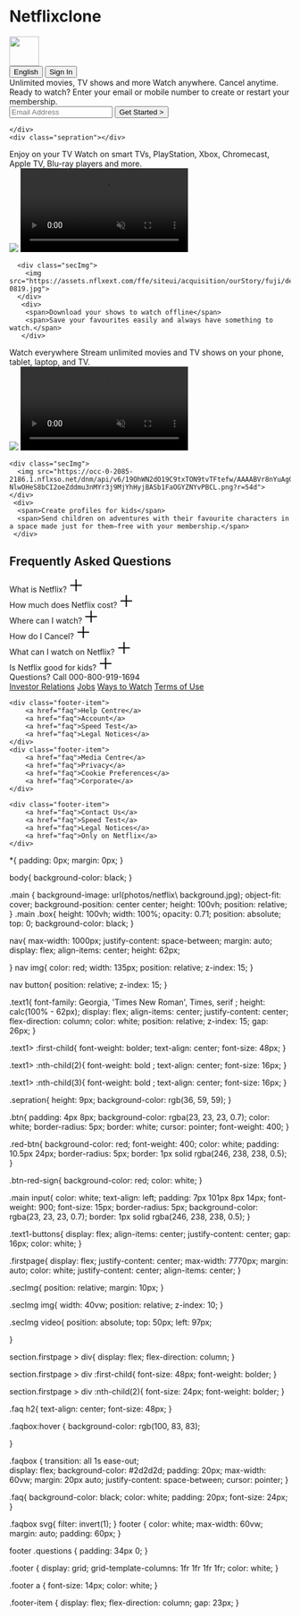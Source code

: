 # Netflixclone

<!DOCTYPE html>
<html lang="en">
<head>
    <meta charset="UTF-8">
    <meta name="viewport" content="width=device-width, initial-scale=1.0">
    <title>Netflix India – Watch TV Shows Online, Watch Movies Online</title>
</head>
<link rel="stylesheet" href="style.css">
<body>
   
   <div class="main">
    <nav>
      <span><img width="53" src="photos/logo.svg"></span>
      <div>
        <button class="btn">English</button>
        <button class="btn btn-red-sign">Sign In</button>
      </div>
    </nav>
    <div class="box">
    </div>
    <div class="text1">
        <span>Unlimited movies, TV shows and more</span>
        <span>Watch anywhere. Cancel anytime.</span>
        <span>Ready to watch? Enter your email or mobile number to create or restart your membership.</span>
        <div class="text1.buttons">
          <input type="text" placeholder="Email Address">
          <button class="btn red-btn">Get Started &gt;</button>
        </div>
     
    </div>
    <div class="sepration"></div>
   </div>
   <section class="firstpage">
    <div>
    <span>Enjoy on your TV</span>  
    <span>Watch on smart TVs, PlayStation, Xbox, Chromecast, Apple TV, Blu-ray players and more.</span>  
    </div>
    <div class="secImg">
      <img src="photos/tv.png">
      <video src="photos/video-tv-in-0819.m4v" autoplay loop muted></video>
    </div>
   </section>

   <div class="sepration"></div>

   <section class="firstpage second">
   
      <div class="secImg">
        <img src="https://assets.nflxext.com/ffe/siteui/acquisition/ourStory/fuji/desktop/mobile-0819.jpg">
      </div>
       <div>
        <span>Download your shows to watch offline</span>
        <span>Save your favourites easily and always have something to watch.</span>
       </div>
   </section>
   

   <div class="sepration"></div>
   <section class="firstpage third">
    <div>
    <span>Watch everywhere</span>  
    <span>Stream unlimited movies and TV shows on your phone, tablet, laptop, and TV.</span>  
    </div>
    <div class="secImg">
      <img src="photos/device-pile-in (1).png">
      <video src="photos/video-devices-in.m4v" autoplay loop muted></video>
    </div>
   </section>

   <div class="sepration"></div>
   <section class="firstpage forth">
   
    <div class="secImg">
      <img src="https://occ-0-2085-2186.1.nflxso.net/dnm/api/v6/19OhWN2dO19C9txTON9tvTFtefw/AAAABVr8nYuAg0xDpXDv0VI9HUoH7r2aGp4TKRCsKNQrMwxzTtr-NlwOHeS8bCI2oeZddmu3nMYr3j9MjYhHyjBASb1FaOGYZNYvPBCL.png?r=54d">
    </div>
     <div>
      <span>Create profiles for kids</span>
      <span>Send children on adventures with their favourite characters in a space made just for them—free with your membership.</span>
     </div>
 </section>

 <div class="sepration"></div>

 <section class="faq">
  <h2>Frequently Asked Questions</h2>
  <div class="faqbox">
    <span>What is Netflix?</span>
    <svg xmlns="http://www.w3.org/2000/svg" x="0px" y="0px" width="25" height="25" viewBox="0 0 24 24">
      <path fill-rule="evenodd" d="M 11 2 L 11 11 L 2 11 L 2 13 L 11 13 L 11 22 L 13 22 L 13 13 L 22 13 L 22 11 L 13 11 L 13 2 Z"></path>
      </svg>
  </div>

  <div class="faqbox">
    <span>How much does Netflix cost?</span>
    <svg xmlns="http://www.w3.org/2000/svg" x="0px" y="0px" width="25" height="25" viewBox="0 0 24 24">
      <path fill-rule="evenodd" d="M 11 2 L 11 11 L 2 11 L 2 13 L 11 13 L 11 22 L 13 22 L 13 13 L 22 13 L 22 11 L 13 11 L 13 2 Z"></path>
      </svg>
  </div>

  <div class="faqbox">
    <span>Where can I watch?</span>
    <svg xmlns="http://www.w3.org/2000/svg" x="0px" y="0px" width="25" height="25" viewBox="0 0 24 24">
      <path fill-rule="evenodd" d="M 11 2 L 11 11 L 2 11 L 2 13 L 11 13 L 11 22 L 13 22 L 13 13 L 22 13 L 22 11 L 13 11 L 13 2 Z"></path>
      </svg>
  </div>

  <div class="faqbox">
    <span>How do I Cancel?</span>
    <svg xmlns="http://www.w3.org/2000/svg" x="0px" y="0px" width="25" height="25" viewBox="0 0 24 24">
      <path fill-rule="evenodd" d="M 11 2 L 11 11 L 2 11 L 2 13 L 11 13 L 11 22 L 13 22 L 13 13 L 22 13 L 22 11 L 13 11 L 13 2 Z"></path>
      </svg>
  </div>

  <div class="faqbox">
    <span>What can I watch on Netflix?</span>
    <svg xmlns="http://www.w3.org/2000/svg" x="0px" y="0px" width="25" height="25" viewBox="0 0 24 24">
      <path fill-rule="evenodd" d="M 11 2 L 11 11 L 2 11 L 2 13 L 11 13 L 11 22 L 13 22 L 13 13 L 22 13 L 22 11 L 13 11 L 13 2 Z"></path>
      </svg>
  </div>

  <div class="faqbox">
    <span>Is Netflix good for kids?</span>
    <svg xmlns="http://www.w3.org/2000/svg" x="0px" y="0px" width="25" height="25" viewBox="0 0 24 24">
      <path fill-rule="evenodd" d="M 11 2 L 11 11 L 2 11 L 2 13 L 11 13 L 11 22 L 13 22 L 13 13 L 22 13 L 22 11 L 13 11 L 13 2 Z"></path>
      </svg>
  </div>
 </section>
 <div class="sepration"></div>
 
 <footer>
  <div class="questions">
    Questions? Call 000-800-919-1694
</div>
<div class="footer">
    <div class="footer-item"> 
        <a href="faq">Investor Relations</a>
        <a href="faq">Jobs</a>
        <a href="faq">Ways to Watch</a>
        <a href="faq">Terms of Use</a>
    </div>

    <div class="footer-item"> 
        <a href="faq">Help Centre</a>
        <a href="faq">Account</a>
        <a href="faq">Speed Test</a>
        <a href="faq">Legal Notices</a>
    </div>
    <div class="footer-item">
        <a href="faq">Media Centre</a>
        <a href="faq">Privacy</a>
        <a href="faq">Cookie Preferences</a> 
        <a href="faq">Corporate</a>
    </div>

    <div class="footer-item">
        <a href="faq">Contact Us</a>
        <a href="faq">Speed Test</a> 
        <a href="faq">Legal Notices</a> 
        <a href="faq">Only on Netflix</a>
    </div>
</div>
 </footer>
</body>
</html>




*{
    padding: 0px;
    margin: 0px;
}

body{
    background-color: black;
}

   .main {
    background-image: url(photos/netflix\ background.jpg);
    object-fit: cover;
    background-position: center center;
    height: 100vh;
    position: relative;
   }
   .main .box{
    height: 100vh;
    width: 100%;
    opacity: 0.71;
    position: absolute;
    top: 0;
    background-color: black;
   }

   nav{
    max-width: 1000px;
    justify-content: space-between;
    margin: auto;
    display: flex;
    align-items: center;
    height: 62px;

   }
   nav img{
    color: red;
    width: 135px;
    position: relative;
    z-index: 15;
   }

   nav button{
    position: relative;
    z-index: 15;
   }

   .text1{
    font-family: Georgia, 'Times New Roman', Times, serif ;
    height: calc(100% - 62px);
    display: flex;
    align-items: center;
    justify-content: center;
    flex-direction: column;
    color: white;
    position: relative;
    z-index: 15;
    gap: 26px;
   }

   .text1> :first-child{
    font-weight: bolder;
    text-align: center;
    font-size: 48px;
   }

   .text1> :nth-child(2){
    font-weight: bold ;
    text-align: center;
    font-size: 16px;
   }

   .text1> :nth-child(3){
    font-weight: bold ;
    text-align: center;
    font-size: 16px;
   }

   .sepration{
    height: 9px;
    background-color: rgb(36, 59, 59);
   }

 .btn{
    padding: 4px 8px;
    background-color: rgba(23, 23, 23, 0.7);
    color: white;
    border-radius: 5px;
    border: white;
    cursor: pointer;
    font-weight: 400;
 }

 .red-btn{
    background-color: red;
    font-weight: 400;
    color: white;
    padding: 10.5px 24px;
    border-radius: 5px;
    border: 1px solid rgba(246, 238, 238, 0.5);   
 }

 .btn-red-sign{
    background-color: red;
    color: white;
 }

 .main input{
    color: white;
    text-align: left;
    padding: 7px 101px 8px 14px;
    font-weight: 900;
    font-size: 15px;
    border-radius: 5px;
    background-color: rgba(23, 23, 23, 0.7);
    border: 1px solid rgba(246, 238, 238, 0.5);
 }

 .text1-buttons{
    display: flex;
    align-items: center;
    justify-content: center;
    gap: 16px;
    color: white;
 }

.firstpage{
display: flex;
justify-content: center;
max-width: 7770px;
margin: auto;
color: white;
justify-content: center;
align-items: center;
}

.secImg{
    position: relative;
    margin: 10px;
}

.secImg img{
    width: 40vw;
    position: relative;
    z-index: 10;
}

.secImg video{
    position: absolute;
    top: 50px;
    left: 97px;
   
}

section.firstpage > div{
    display: flex;
    flex-direction: column;
}

section.firstpage > div :first-child{
    font-size: 48px;
    font-weight: bolder;
}

section.firstpage > div :nth-child(2){
    font-size: 24px;
    font-weight: bolder;
}

.faq h2{
    text-align: center;
    font-size: 48px;
}

.faqbox:hover {
    background-color: rgb(100, 83, 83);

}

.faqbox {
transition: all 1s ease-out;    
display: flex;
background-color: #2d2d2d;
padding: 20px;
max-width: 60vw;
margin: 20px auto;
justify-content: space-between;
cursor: pointer;
}

.faq{
background-color: black;
color: white;
padding: 20px;
font-size: 24px;
}

.faqbox svg{
    filter: invert(1);
}
footer {
    color: white;
    max-width: 60vw;
    margin: auto;
    padding: 60px;
}

footer .questions {
    padding: 34px 0;
}

.footer {
    display: grid;
    grid-template-columns: 1fr 1fr 1fr 1fr;
    color: white;
}

.footer a {
    font-size: 14px;
    color: white;
}

.footer-item {
    display: flex;
    flex-direction: column;
    gap: 23px;
}
